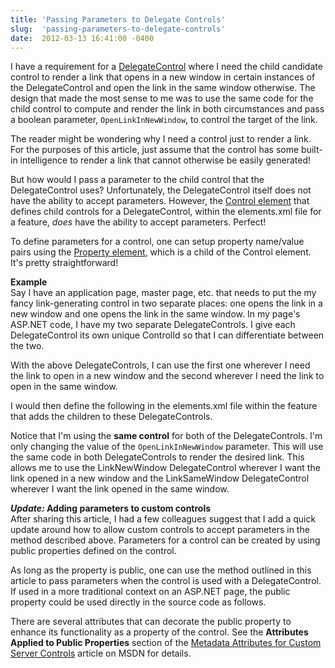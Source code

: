 ```yaml
---
title: 'Passing Parameters to Delegate Controls'
slug:  'passing-parameters-to-delegate-controls'
date:  2012-03-13 16:41:00 -0400
---
```


I have a requirement for a [DelegateControl]("http://msdn.microsoft.com/en-us/library/microsoft.sharepoint.webcontrols.delegatecontrol.aspx") where I need the child candidate control to render a link that opens in a new window in certain instances of the DelegateControl and open the link in the same window otherwise. The design that made the most sense to me was to use the same code for the child control to compute and render the link in both circumstances and pass a boolean parameter, `OpenLinkInNewWindow`, to control the target of the link.

<!--more-->

The reader might be wondering why I need a control just to render a link. For the purposes of this article, just assume that the control has some built-in intelligence to render a link that cannot otherwise be easily generated!

But how would I pass a parameter to the child control that the DelegateControl uses? Unfortunately, the DelegateControl itself does not have the ability to accept parameters. However, the [Control element](http://msdn.microsoft.com/en-us/library/ms469179.aspx) that defines child controls for a DelegateControl, within the elements.xml file for a feature, *does* have the ability to accept parameters. Perfect!

To define parameters for a control, one can setup property name/value pairs using the [Property element](http://msdn.microsoft.com/en-us/library/ms455054.aspx), which is a child of the Control element. It's pretty straightforward!

**Example**  
Say I have an application page, master page, etc. that needs to put the my fancy link-generating control in two separate places: one opens the link in a new window and one opens the link in the same window. In my page's ASP.NET code, I have my two separate DelegateControls. I give each DelegateControl its own unique ControlId so that I can differentiate between the two.

<script src="https://gist.github.com/smayes5/7df3ebf886ed1b997001.js?file=DelegateControlExample.aspx"></script>

With the above DelegateControls, I can use the first one wherever I need the link to open in a new window and the second wherever I need the link to open in the same window.

I would then define the following in the elements.xml file within the feature that adds the children to these DelegateControls.

<script src="https://gist.github.com/smayes5/7df3ebf886ed1b997001.js?file=elements.xml"></script>

Notice that I'm using the **same control** for both of the DelegateControls. I'm only changing the value of the `OpenLinkInNewWindow` parameter. This will use the same code in both DelegateControls to render the desired link. This allows me to use the LinkNewWindow DelegateControl wherever I want the link opened in a new window and the LinkSameWindow DelegateControl wherever I want the link opened in the same window.

**_Update:_ Adding parameters to custom controls**  
After sharing this article, I had a few colleagues suggest that I add a quick update around how to allow custom controls to accept parameters in the method described above. Parameters for a control can be created by using public properties defined on the control.

<script src="https://gist.github.com/smayes5/7df3ebf886ed1b997001.js?file=LinkGenerator.cs"></script>

As long as the property is public, one can use the method outlined in this article to pass parameters when the control is used with a DelegateControl. If used in a more traditional context on an ASP.NET page, the public property could be used directly in the source code as follows.

<script src="https://gist.github.com/smayes5/7df3ebf886ed1b997001.js?file=LinkGeneratorExample.aspx"></script>

There are several attributes that can decorate the public property to enhance its functionality as a property of the control. See the **Attributes Applied to Public Properties** section of the [Metadata Attributes for Custom Server Controls](http://msdn.microsoft.com/en-us/library/ms178658.aspx) article on MSDN for details.
